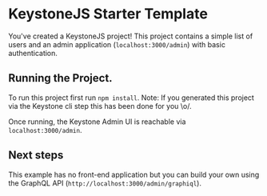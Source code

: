 # KeystoneJS Starter Template

You've created a KeystoneJS project! This project contains a simple list of users and an admin application (`localhost:3000/admin`) with basic authentication.

## Running the Project.

To run this project first run `npm install`. Note: If you generated this project via the Keystone cli step this has been done for you \\o/.

Once running, the Keystone Admin UI is reachable via `localhost:3000/admin`.

## Next steps

This example has no front-end application but you can build your own using the GraphQL API (`http://localhost:3000/admin/graphiql`).

<!--- //TODO
Change burger menu with the real icon and text
Change Navbar -->

